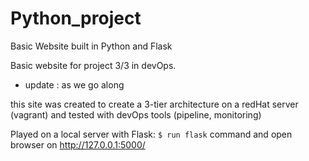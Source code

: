# Python_project

Basic Website built in Python and Flask

Basic website for project 3/3 in devOps.

 - update : as we go along

this site was created to create a 3-tier architecture on a redHat server (vagrant) and tested with devOps tools (pipeline, monitoring)

Played on a local server with Flask:   `$ run flask` command and open browser on http://127.0.0.1:5000/